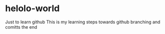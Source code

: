 # helolo-world
Just to learn github
This is my learning steps towards github branching and comitts
the end
